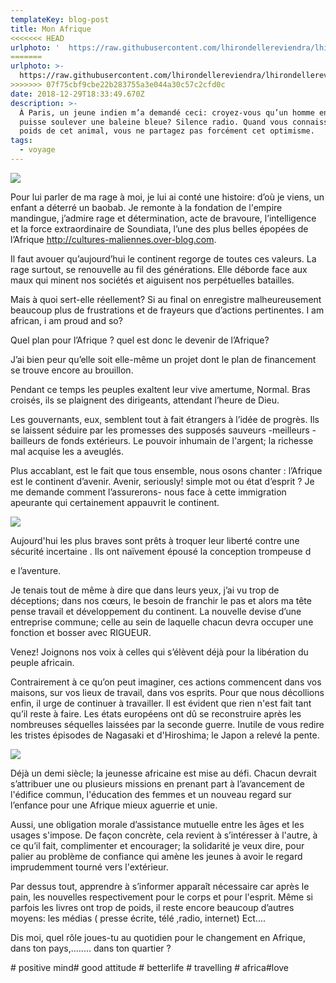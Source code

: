 ```yaml
---
templateKey: blog-post
title: Mon Afrique
<<<<<<< HEAD
urlphoto: '  https://raw.githubusercontent.com/lhirondellereviendra/lhirondellereviendra/test/static/img/7583907600_img_1288-1.jpg'
=======
urlphoto: >-
  https://raw.githubusercontent.com/lhirondellereviendra/lhirondellereviendra/test/static/img/7583907600_img_1288-1.jpg
>>>>>>> 07f75cbf9cbe22b283755a3e044a30c57c2cfd0c
date: 2018-12-29T18:33:49.670Z
description: >-
  À Paris, un jeune indien m’a demandé ceci: croyez-vous qu’un homme enragé
  puisse soulever une baleine bleue? Silence radio. Quand vous connaissez le
  poids de cet animal, vous ne partagez pas forcément cet optimisme.
tags:
  - voyage
---
```

![](/img/7583907600_img_1288-1.jpg)



Pour lui parler de ma rage à moi, je lui ai conté une histoire: d’où je viens, un enfant a déterré un baobab. Je remonte à la fondation de l'empire mandingue, j’admire rage et détermination, acte de bravoure, l’intelligence et la force extraordinaire de Soundiata, l’une des plus belles épopées de l’Afrique http://cultures-maliennes.over-blog.com.



Il faut avouer qu’aujourd’hui le continent regorge de toutes ces valeurs. La rage surtout, se renouvelle au fil des générations. Elle déborde face aux maux qui minent nos sociétés et aiguisent nos perpétuelles batailles.



Mais à quoi sert-elle réellement? Si au final on enregistre malheureusement beaucoup plus de frustrations et de frayeurs que d’actions pertinentes. I am african, i am proud and so?



Quel plan pour l’Afrique ? quel est donc le devenir de l’Afrique?



J’ai bien peur qu’elle soit elle-même un projet dont le plan de financement se trouve encore au brouillon.



Pendant ce temps les peuples exaltent leur vive amertume, Normal. Bras croisés, ils se plaignent des dirigeants, attendant l’heure de Dieu.



Les gouvernants, eux, semblent tout à fait étrangers à l’idée de progrès. Ils se laissent séduire par les promesses des supposés sauveurs -meilleurs -bailleurs de fonds extérieurs. Le pouvoir inhumain de l'argent; la richesse mal acquise les a aveuglés.



Plus accablant, est le fait que tous ensemble, nous osons chanter : l’Afrique est le continent d’avenir. Avenir, seriously! simple mot ou état d’esprit ? Je me demande comment l’assurerons- nous face à cette immigration apeurante qui certainement appauvrit le continent. 

![](/img/2cd80158-ecb2-4d5f-b267-9bd57e66dbdb.jpg)

Aujourd'hui les plus braves sont prêts à troquer leur liberté contre une sécurité incertaine . Ils ont naïvement épousé la conception trompeuse d

e l’aventure.



Je tenais tout de même à dire que dans leurs yeux, j’ai vu trop de déceptions; dans nos cœurs, le besoin de franchir le pas et alors ma tête pense travail et développement du continent. La nouvelle devise d’une entreprise commune; celle au sein de laquelle chacun devra occuper une fonction et bosser avec RIGUEUR.



Venez! Joignons nos voix à celles qui s’élèvent déjà pour la libération du peuple africain.



Contrairement à ce qu’on peut imaginer, ces actions commencent dans vos maisons, sur vos lieux de travail, dans vos esprits. Pour que nous décollions enfin, il urge de continuer à travailler. Il est évident que rien n'est fait tant qu’il reste à faire. Les états européens ont dû se reconstruire après les nombreuses séquelles laissées par la seconde guerre. Inutile de vous redire les tristes épisodes de Nagasaki et d'Hiroshima; le Japon a relevé la pente.

![](/img/ae168b2b-b59d-404e-9edc-413afb85c116-1.jpg)

Déjà un demi siècle; la jeunesse africaine est mise au défi. Chacun devrait s’attribuer une ou plusieurs missions en prenant part à l’avancement de l'édifice commun, l'éducation des femmes et un nouveau regard sur l’enfance pour une Afrique mieux aguerrie et unie.



Aussi, une obligation morale d’assistance mutuelle entre les âges et les usages s'impose. De façon concrète, cela revient à s’intéresser à l'autre, à ce qu’il fait, complimenter et encourager; la solidarité je veux dire, pour palier au problème de confiance qui amène les jeunes à avoir le regard imprudemment tourné vers l'extérieur.



Par dessus tout, apprendre à s’informer apparaît nécessaire car après le pain, les nouvelles respectivement pour le corps et pour l'esprit. Même si parfois les livres ont trop de poids, il reste encore beaucoup d’autres moyens: les médias ( presse écrite, télé ,radio, internet) Ect....



Dis moi, quel rôle joues-tu au quotidien pour le changement en Afrique, dans ton pays,........ dans ton quartier ?



\# positive mind# good attitude # betterlife # travelling # africa#love
